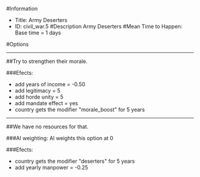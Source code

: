 #Information
 - Title: Army Deserters
 - ID: civil_war.5
#Description
Army Deserters
#Mean Time to Happen:
Base time = 1 days

#Options

___
##Try to strengthen their morale.

###Efects:<ul><li>add years of income = -0.50</li><li>add legitimacy = 5</li><li>add horde unity = 5</li><li>add mandate effect = yes</li><li>country gets the modifier "morale_boost" for 5 years</li></ul>

___
##We have no resources for that.

###AI weighting:
AI weights this option at 0


###Efects:<ul><li>country gets the modifier "deserters" for 5 years</li><li>add yearly manpower = -0.25</li></ul>
